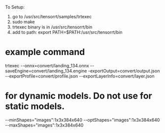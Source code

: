 
To Setup:
 1. go to /usr/src/tensorrt/samples/trtexec 
 2. sudo make 
 3. trtexec binary is in /usr/src/tensorrt/bin
 4. add to path: export PATH=$PATH:/usr/src/tensorrt/bin

# example command
trtexec --onnx=convert/landing_134.onnx --saveEngine=convert/landing_134.engine -exportOutput=convert/output.json --exportProfile=convert/profile.json --exportLayerInfo=convert/layer.json 

# for dynamic models. Do not use for static models.
--minShapes="images":1x3x384x640 --optShapes="images":1x3x384x640 --maxShapes="images":1x3x384x640


